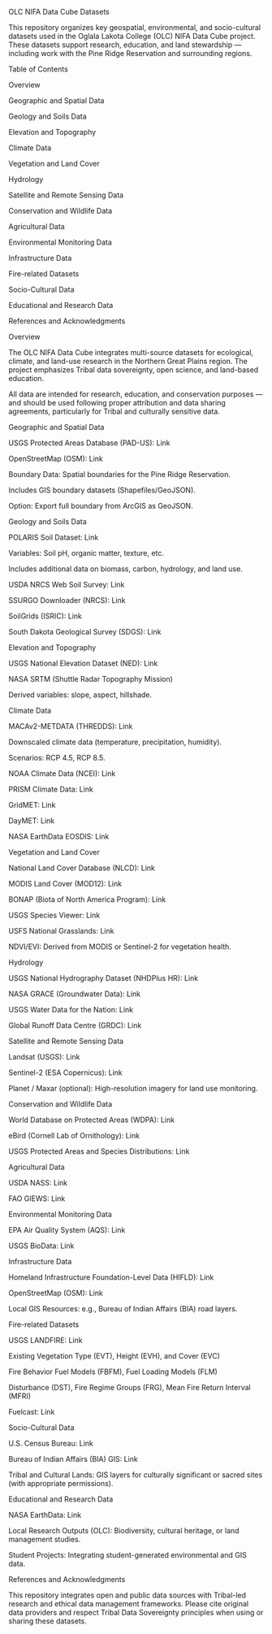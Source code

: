 OLC NIFA Data Cube Datasets

This repository organizes key geospatial, environmental, and socio-cultural datasets used in the Oglala Lakota College (OLC) NIFA Data Cube project.
These datasets support research, education, and land stewardship — including work with the Pine Ridge Reservation and surrounding regions.

Table of Contents

Overview

Geographic and Spatial Data

Geology and Soils Data

Elevation and Topography

Climate Data

Vegetation and Land Cover

Hydrology

Satellite and Remote Sensing Data

Conservation and Wildlife Data

Agricultural Data

Environmental Monitoring Data

Infrastructure Data

Fire-related Datasets

Socio-Cultural Data

Educational and Research Data

References and Acknowledgments

Overview

The OLC NIFA Data Cube integrates multi-source datasets for ecological, climate, and land-use research in the Northern Great Plains region.
The project emphasizes Tribal data sovereignty, open science, and land-based education.

All data are intended for research, education, and conservation purposes — and should be used following proper attribution and data sharing agreements, particularly for Tribal and culturally sensitive data.

Geographic and Spatial Data

USGS Protected Areas Database (PAD-US): Link

OpenStreetMap (OSM): Link

Boundary Data: Spatial boundaries for the Pine Ridge Reservation.

Includes GIS boundary datasets (Shapefiles/GeoJSON).

Option: Export full boundary from ArcGIS as GeoJSON.

Geology and Soils Data

POLARIS Soil Dataset: Link

Variables: Soil pH, organic matter, texture, etc.

Includes additional data on biomass, carbon, hydrology, and land use.

USDA NRCS Web Soil Survey: Link

SSURGO Downloader (NRCS): Link

SoilGrids (ISRIC): Link

South Dakota Geological Survey (SDGS): Link

Elevation and Topography

USGS National Elevation Dataset (NED): Link

NASA SRTM (Shuttle Radar Topography Mission)

Derived variables: slope, aspect, hillshade.

Climate Data

MACAv2-METDATA (THREDDS): Link

Downscaled climate data (temperature, precipitation, humidity).

Scenarios: RCP 4.5, RCP 8.5.

NOAA Climate Data (NCEI): Link

PRISM Climate Data: Link

GridMET: Link

DayMET: Link

NASA EarthData EOSDIS: Link

Vegetation and Land Cover

National Land Cover Database (NLCD): Link

MODIS Land Cover (MOD12): Link

BONAP (Biota of North America Program): Link

USGS Species Viewer: Link

USFS National Grasslands: Link

NDVI/EVI: Derived from MODIS or Sentinel-2 for vegetation health.

Hydrology

USGS National Hydrography Dataset (NHDPlus HR): Link

NASA GRACE (Groundwater Data): Link

USGS Water Data for the Nation: Link

Global Runoff Data Centre (GRDC): Link

Satellite and Remote Sensing Data

Landsat (USGS): Link

Sentinel-2 (ESA Copernicus): Link

Planet / Maxar (optional): High-resolution imagery for land use monitoring.

Conservation and Wildlife Data

World Database on Protected Areas (WDPA): Link

eBird (Cornell Lab of Ornithology): Link

USGS Protected Areas and Species Distributions: Link

Agricultural Data

USDA NASS: Link

FAO GIEWS: Link

Environmental Monitoring Data

EPA Air Quality System (AQS): Link

USGS BioData: Link

Infrastructure Data

Homeland Infrastructure Foundation-Level Data (HIFLD): Link

OpenStreetMap (OSM): Link

Local GIS Resources: e.g., Bureau of Indian Affairs (BIA) road layers.

Fire-related Datasets

USGS LANDFIRE: Link

Existing Vegetation Type (EVT), Height (EVH), and Cover (EVC)

Fire Behavior Fuel Models (FBFM), Fuel Loading Models (FLM)

Disturbance (DST), Fire Regime Groups (FRG), Mean Fire Return Interval (MFRI)

Fuelcast: Link

Socio-Cultural Data

U.S. Census Bureau: Link

Bureau of Indian Affairs (BIA) GIS: Link

Tribal and Cultural Lands: GIS layers for culturally significant or sacred sites (with appropriate permissions).

Educational and Research Data

NASA EarthData: Link

Local Research Outputs (OLC): Biodiversity, cultural heritage, or land management studies.

Student Projects: Integrating student-generated environmental and GIS data.

References and Acknowledgments

This repository integrates open and public data sources with Tribal-led research and ethical data management frameworks.
Please cite original data providers and respect Tribal Data Sovereignty principles when using or sharing these datasets.
